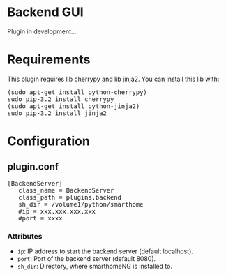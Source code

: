 # Backend GUI

Plugin in development...

# Requirements
This plugin requires lib cherrypy and lib jinja2. You can install this lib with:
<pre>
(sudo apt-get install python-cherrypy)
sudo pip-3.2 install cherrypy
(sudo apt-get install python-jinja2)
sudo pip-3.2 install jinja2
</pre>

# Configuration

## plugin.conf
<pre>
[BackendServer]
   class_name = BackendServer
   class_path = plugins.backend
   sh_dir = /volume1/python/smarthome
   #ip = xxx.xxx.xxx.xxx
   #port = xxxx
</pre>

### Attributes
  * `ip`: IP address to start the backend server (default localhost).
  * `port`: Port of the backend server (default 8080).
  * `sh_dir`: Directory, where smarthomeNG is installed to.